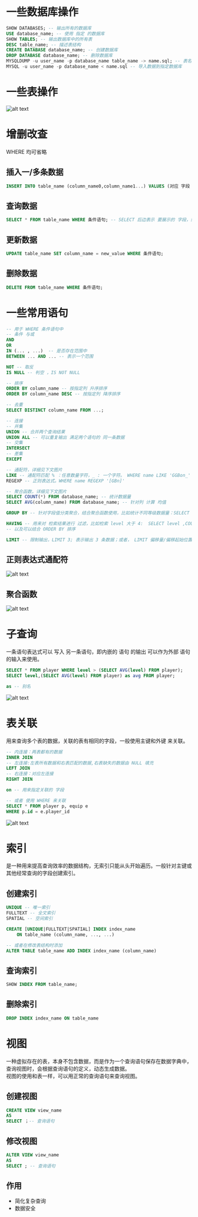 # 一些数据库操作
````SQL
SHOW DATABASES; -- 输出所有的数据库
USE database_name; -- 使用 指定 的数据库
SHOW TABLES; -- 输出数据库中的所有表
DESC table_name; -- 描述表结构
CREATE DATABASE database_name; -- 创建数据库
DROP DATABASE database_name; -- 删除数据库
MYSQLDUMP -u user_name -p database_name table_name -> name.sql; -- 表名可省略,导出数据库数据 至 指定文件
MYSQL -u user_name -p database_name < name.sql -- 导入数据到指定数据库
````

# 一些表操作
![alt text](image.png)

# 增删改查
WHERE 均可省略
## 插入一/多条数据
````sql
INSERT INTO table_name (column_name0,column_name1...) VALUES (对应 字段 的值),(...),(...);
````
##  查询数据
````sql
SELECT * FROM table_name WHERE 条件语句; -- SELECT 后边表示 要展示的 字段，或基于字段的 计算、统计值，包括表达式、聚合函数
````
##  更新数据
````sql
UPDATE table_name SET column_name = new_value WHERE 条件语句;
````
## 删除数据
````sql
DELETE FROM table_name WHERE 条件语句;
````

# 一些常用语句
````sql
-- 用于 WHERE 条件语句中
-- 条件 与或
AND
OR
IN (... , ...)  -- 是否存在范围中
BETWEEN ... AND ... -- 表示一个范围

NOT -- 取反
IS NULL -- 判空 ，IS NOT NULL

-- 排序
ORDER BY column_name -- 按指定列 升序排序
ORDER BY column_name DESC -- 按指定列 降序排序

-- 去重
SELECT DISTINCT column_name FROM ...;

-- 连接
-- 并集
UNION -- 合并两个查询结果
UNION ALL -- 可以重复输出 满足两个语句的 同一条数据
-- 交集
INTERSECT 
-- 差集
EXCEPT

-- 通配符，详细见下文图片
LIKE -- 通配符匹配 % ：任意数量字符，_ : 一个字符。 WHERE name LIKE 'GGBon_' or name LIKE 'GG%'
REGEXP -- 正则表达式。WHERE name REGEXP '[GBn]'

-- 聚合函数，详细见下文图片
SELECT COUNT(*) FROM database_name; -- 统计数据量
SELECT AVG(column_name) FROM database_name; -- 针对列 计算 均值

GROUP BY -- 针对字段值分类聚合，结合聚合函数使用，比如统计不同等级数据量：SELECT level ,COUNT(level) FROM tableName GROUP BY level;

HAVING -- 用来对 检索结果进行 过滤，比如检索 level 大于 4:  SELECT level ,COUNT(level) FROM tableName GROUP BY level HAVING COUNT(level) > 4;
-- 以及可以结合 ORDER BY 排序 

LIMIT -- 限制输出，LIMIT 3; 表示输出 3 条数据；或者， LIMIT 偏移量/偏移起始位置 , 返回数量，即 ： LIMIT 3,4; 表示从 3 开始，总共返回 4 条数据。 ** 这也是分页查询原理**
````
## 正则表达式通配符
![alt text](image-1.png)
## 聚合函数
![alt text](image-2.png)

# 子查询
一条语句表达式可以 写入 另一条语句，即内嵌的 语句 的输出 可以作为外部 语句 的输入来使用。 
````sql
SELECT * FROM player WHERE level > (SELECT AVG(level) FROM player);
SELECT level,(SELECT AVG(level) FROM player) as avg FROM player;

as -- 别名
````
![alt text](image-3.png)

# 表关联
用来查询多个表的数据，关联的表有相同的字段，一般使用主键和外键 来关联。
````sql
-- 内连接：两表都有的数据
INNER JOIN
-- 左连接:左表所有数据和右表匹配的数据,右表缺失的数据由 NULL 填充
LEFT JOIN
-- 右连接：对应左连接
RIGHT JOIN

on -- 用来指定关联的 字段

-- 或者 使用 WHERE 来关联
SELECT * FROM player p, equip e
WHERE p.id = e.player_id
````
![alt text](image-5.png)

# 索引
是一种用来提高查询效率的数据结构，无索引只能从头开始遍历。一般针对主键或其他经常查询的字段创建索引。
## 创建索引
````sql
UNIQUE -- 唯一索引
FULLTEXT -- 全文索引
SPATIAL -- 空间索引

CREATE [UNIQUE|FULLTEXT|SPATIAL] INDEX index_name
    ON table_name (column_name, ..., ...)

-- 或者在修改表结构时添加
ALTER TABLE table_name ADD INDEX index_name (column_name)
````
## 查询索引
````sql
SHOW INDEX FROM table_name;
````

## 删除索引
````sql
DROP INDEX index_name ON table_name
````
# 视图
一种虚拟存在的表，本身不包含数据，而是作为一个查询语句保存在数据字典中，查询视图时，会根据查询语句的定义，动态生成数据。  
视图的使用和表一样，可以用正常的查询语句来查询视图。
## 创建视图
````sql
CREATE VIEW view_name
AS
SELECT ；-- 查询语句
````
## 修改视图
````sql
ALTER VIEW view_name
AS
SELECT ; -- 查询语句
````
## 作用
- 简化复杂查询
- 数据安全
